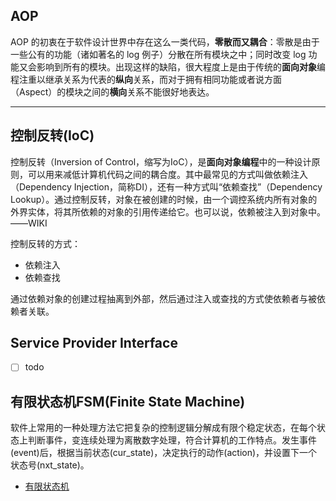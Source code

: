 ## AOP

AOP 的初衷在于软件设计世界中存在这么一类代码，**零散而又耦合**：零散是由于一些公有的功能（诸如著名的 log 例子）分散在所有模块之中；同时改变 log 功能又会影响到所有的模块。出现这样的缺陷，很大程度上是由于传统的**面向对象**编程注重以继承关系为代表的**纵向**关系，而对于拥有相同功能或者说方面 （Aspect）的模块之间的**横向**关系不能很好地表达。

---
## 控制反转(IoC)

控制反转（Inversion of Control，缩写为IoC），是**面向对象编程**中的一种设计原则，可以用来减低计算机代码之间的耦合度。其中最常见的方式叫做依赖注入（Dependency Injection，简称DI），还有一种方式叫“依赖查找”（Dependency Lookup）。通过控制反转，对象在被创建的时候，由一个调控系统内所有对象的外界实体，将其所依赖的对象的引用传递给它。也可以说，依赖被注入到对象中。——WIKI

控制反转的方式：

- 依赖注入
- 依赖查找

通过依赖对象的创建过程抽离到外部，然后通过注入或查找的方式使依赖者与被依赖者关联。

## Service Provider Interface

- [ ] todo

## 有限状态机FSM(Finite State Machine)

软件上常用的一种处理方法它把复杂的控制逻辑分解成有限个稳定状态，在每个状态上判断事件，变连续处理为离散数字处理，符合计算机的工作特点。发生事件(event)后，根据当前状态(cur_state)，决定执行的动作(action)，并设置下一个状态号(nxt_state)。

- [有限状态机](http://xfhnever.com/2014/07/19/state-machine/)